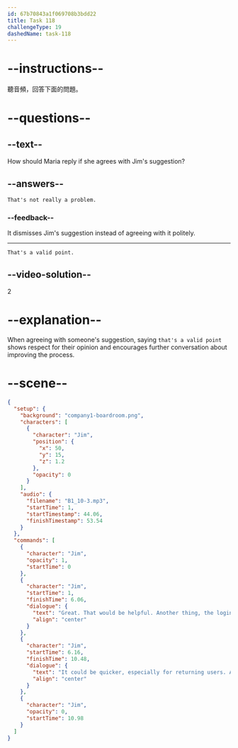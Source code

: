 ```yaml
---
id: 67b70843a1f069708b3bdd22
title: Task 118
challengeType: 19
dashedName: task-118
---
```


<!-- (audio) Jim: Great, that would be helpful. Another thing: the login process seems a bit lengthy. It could be quicker, especially for returning users. Any thoughts on that? -->

<!-- SPEAKING -->

# --instructions--

聽音頻，回答下面的問題。

# --questions--

## --text--

How should Maria reply if she agrees with Jim's suggestion?

## --answers--

`That's not really a problem.`

### --feedback--

It dismisses Jim's suggestion instead of agreeing with it politely.

---

`That's a valid point.`

## --video-solution--

2

# --explanation--

When agreeing with someone's suggestion, saying `that's a valid point` shows respect for their opinion and encourages further conversation about improving the process.

# --scene--

```json
{
  "setup": {
    "background": "company1-boardroom.png",
    "characters": [
      {
        "character": "Jim",
        "position": {
          "x": 50,
          "y": 15,
          "z": 1.2
        },
        "opacity": 0
      }
    ],
    "audio": {
      "filename": "B1_10-3.mp3",
      "startTime": 1,
      "startTimestamp": 44.06,
      "finishTimestamp": 53.54
    }
  },
  "commands": [
    {
      "character": "Jim",
      "opacity": 1,
      "startTime": 0
    },
    {
      "character": "Jim",
      "startTime": 1,
      "finishTime": 6.06,
      "dialogue": {
        "text": "Great. That would be helpful. Another thing, the login process seems a bit lengthy.",
        "align": "center"
      }
    },
    {
      "character": "Jim",
      "startTime": 6.16,
      "finishTime": 10.48,
      "dialogue": {
        "text": "It could be quicker, especially for returning users. Any thoughts on that?",
        "align": "center"
      }
    },
    {
      "character": "Jim",
      "opacity": 0,
      "startTime": 10.98
    }
  ]
}
```
